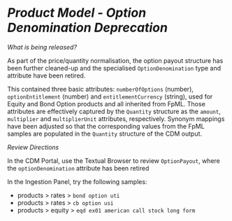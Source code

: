 # *Product Model - Option Denomination Deprecation*

_What is being released?_

As part of the price/quantity normalisation, the option payout structure has been further cleaned-up and the specialised `OptionDenomination` type and attribute have been retired.

This contained three basic attributes: `numberOfOptions` (number), `optionEntitlement` (number) and `entitlementCurrency` (string), used for Equity and Bond Option products and all inherited from FpML. Those attributes are effectively captured by the `Quantity` structure as the `amount`, `multiplier` and `multiplierUnit` attributes, respectively. Synonym mappings have been adjusted so that the corresponding values from the FpML samples are populated in the `Quantity` structure of the CDM output.

_Review Directions_

In the CDM Portal, use the Textual Browser to review `OptionPayout`, where the `optionDenomination` attribute has been retired

In the Ingestion Panel, try the following samples:

- products > rates > `bond option uti`
- products > rates > `cb option usi`
- products > equity > `eqd ex01 american call stock long form`
